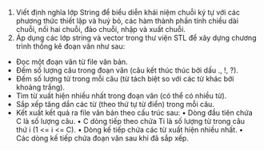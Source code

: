 1. Viết định nghĩa lớp String để biểu diễn khái niệm chuỗi ký tự với các phương
thức thiết lập và huỷ bỏ, các hàm thành phần tính chiều dài chuỗi, nối hai chuỗi,
đảo chuỗi, nhập và xuất chuỗi.
2. Áp dụng các lớp string và vector trong thư viện STL để xây dựng chương trình thống kê
đoạn văn như sau:
- Đọc một đoạn văn từ file văn bản.
- Đếm số lượng câu trong đoạn văn (câu kết thúc thúc bởi dấu ., !, ?).
- Đếm số lượng từ trong mỗi câu (từ tách biệt so với các từ khác bởi khoảng trắng).
- Tìm từ xuất hiện nhiều nhất trong đoạn văn (có thể có nhiều từ).
- Sắp xếp tăng dần các từ (theo thứ tự từ điển) trong mỗi câu.
- Kết xuất kết quả ra file văn bản theo cấu trúc sau:
• Dòng đầu tiên chứa C là số lượng câu.
• C dòng tiếp theo chứa Ti là số lượng từ trong câu thứ i (1 <= i <= C).
• Dòng kế tiếp chứa các từ xuất hiện nhiều nhất.
• Các dòng kế tiếp chứa đoạn văn sau khi đã sắp xếp.
